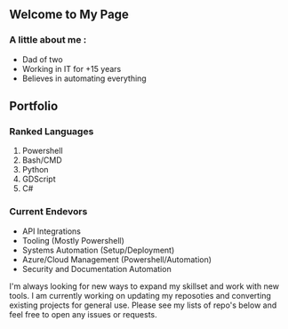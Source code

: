 ## Welcome to My Page

### A little about me :
- Dad of two
- Working in IT for +15 years
- Believes in automating everything

## Portfolio 

### Ranked Languages
1. Powershell
2. Bash/CMD
3. Python
4. GDScript
5. C#

### Current Endevors
- API Integrations
- Tooling (Mostly Powershell)
- Systems Automation (Setup/Deployment)
- Azure/Cloud Management (Powershell/Automation)
- Security and Documentation Automation

I'm always looking for new ways to expand my skillset and work with new tools. I am currently working on updating my reposoties and converting existing projects for general use. Please see my lists of repo's below and feel free to open any issues or requests. 
